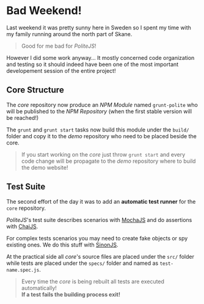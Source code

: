 <!-- Info:
author: mpeg
// -->

Bad Weekend!
============

Last weekend it was pretty sunny here in Sweden so I spent my time with my family running around the north part of Skane. 

> Good for me bad for _PoliteJS_!

However I did some work anyway... It mostly concerned code organization and testing so it should indeed have been one of the most important developement session of the entire project!

<!-- more -->

## Core Structure

The _core_ repository now produce an _NPM Module_ named `grunt-polite` who will be published to the _NPM Repository_ (when the first stable version will be reached!)

The `grunt` and `grunt start` tasks now build this module under the `build/` folder and copy it to the _demo_ repository who need to be placed beside the core.

> If you start working on the _core_ just throw `grunt start` and every code change will be propagate to the _demo_ repository where to build the demo website!



## Test Suite

The second effort of the day it was to add an **automatic test runner** for the `core` repository.

_PoliteJS_'s test suite describes scenarios with [MochaJS](http://visionmedia.github.io/mocha/) and do assertions with [ChaiJS](http://chaijs.com).

For complex tests scenarios you may need to create fake objects or spy existing ones. We do this stuff with [SinonJS](http://sinonjs.org).

At the practical side all _core_'s source files are placed under the `src/` folder while tests are placed under the `specs/` folder and named as `test-name.spec.js`.

> Every time the _core_ is being rebuilt all tests are executed automatically!  
> **If a test fails the building process exit!**
